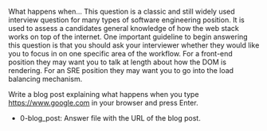 What happens when...
This question is a classic and still widely used interview question for many types of software engineering position. It is used to assess a candidates general knowledge of how the web stack works on top of the internet. One important guideline to begin answering this question is that you should ask your interviewer whether they would like you to focus in on one specific area of the workflow. For a front-end position they may want you to talk at length about how the DOM is rendering. For an SRE position they may want you to go into the load balancing mechanism.

Write a blog post explaining what happens when you type https://www.google.com in your browser and press Enter.
+ 0-blog_post: Answer file with the URL of the blog post.
